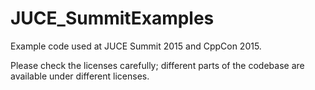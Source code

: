 # JUCE_SummitExamples
Example code used at JUCE Summit 2015 and CppCon 2015.

Please check the licenses carefully; different parts of the codebase are available under different licenses. 
